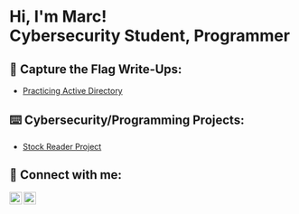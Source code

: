 <h1>Hi, I'm Marc! <br/>
<a>Cybersecurity Student</a>, <a>Programmer</a>

<h2>🚩 Capture the Flag Write-Ups:</h2>

- [Practicing Active Directory](https://github.com/marciepoo/ActiveDirectoryLab)

<h2>⌨️ Cybersecurity/Programming Projects:</h2>

- [Stock Reader Project](https://github.com/marciepoo/StockReaderProject)
 
<h2>📱 Connect with me:</h2>

[<img align="left" alt="JoshMadakor | LinkedIn" width="22px" src="https://cdn.jsdelivr.net/npm/simple-icons@v3/icons/linkedin.svg" />][linkedin]
[<img align="left" alt="JoshMadakor | Instagram" width="22px" src="https://cdn.jsdelivr.net/npm/simple-icons@v3/icons/instagram.svg" />][instagram]

[instagram]: https://www.instagram.com/_marciepoo_/
[linkedin]: https://linkedin.com/in/marc-farinas-260444254
